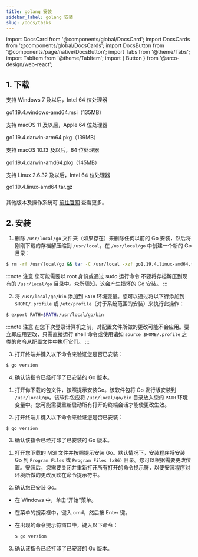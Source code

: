 ```yaml
---
title: golang 安装
sidebar_label: golang 安装
slug: /docs/tasks
---
```


import DocsCard from '@components/global/DocsCard';
import DocsCards from '@components/global/DocsCards';
import DocsButton from '@components/page/native/DocsButton';
import Tabs from '@theme/Tabs';
import TabItem from '@theme/TabItem';
import { Button } from '@arco-design/web-react';


## 1. 下载

<DocsCards>

<DocsCard 
header="Microsoft Windows" 
href="https://go.dev/dl/go1.19.4.windows-amd64.msi" >
    <p>支持 Windows 7 及以后，Intel 64 位处理器</p>
    <a>go1.19.4.windows-amd64.msi（135MB）</a>
</DocsCard>

<DocsCard 
header="Apple macOS（ARM64）" 
href="https://go.dev/dl/go1.19.4.darwin-arm64.pkg" >
    <p>支持 macOS 11 及以后，Apple 64 位处理器</p>
    <a>go1.19.4.darwin-arm64.pkg（139MB）</a>
</DocsCard>

<DocsCard 
header="Apple macOS（x86-64）" 
href="https://go.dev/dl/go1.19.4.darwin-amd64.pkg" >
    <p>支持 macOS 10.13 及以后，64 位处理器</p>
    <a>go1.19.4.darwin-amd64.pkg（145MB）</a>
</DocsCard>

<DocsCard 
header="Linux" 
href="https://go.dev/dl/go1.19.4.linux-amd64.tar.gz" >
    <p>支持 Linux 2.6.32 及以后，Intel 64 位处理器</p>
    <a>go1.19.4.linux-amd64.tar.gz</a>
</DocsCard>

</DocsCards>

###

其他版本及操作系统可 [前往官网](https://go.dev/dl/) 查看更多。

## 2. 安装

<Tabs>
<TabItem value="linux" label="Linux" default>

1. 删除 `/usr/local/go` 文件夹（如果存在）来删除任何以前的 Go 安装，然后将刚刚下载的存档解压缩到 `/usr/local`，在 `/usr/local/go` 中创建一个新的 Go 目录：

  ```bash
  $ rm -rf /usr/local/go && tar -C /usr/local -xzf go1.19.4.linux-amd64.tar.gz
  ```

  :::note 注意
  您可能需要以 root 身份或通过 sudo 运行命令
  不要将存档解压到现有的 `/usr/local/go` 目录中。众所周知，这会产生损坏的 Go 安装。
  :::

2. 将 `/usr/local/go/bin` 添加到 `PATH` 环境变量。您可以通过将以下行添加到 `$HOME/.profile` 或 `/etc/profile`（对于系统范围的安装）来执行此操作：

  ```bash
  $ export PATH=$PATH:/usr/local/go/bin
  ```

  :::note 注意
  在您下次登录计算机之前，对配置文件所做的更改可能不会应用。要立即应用更改，只需直接运行 shell 命令或使用诸如 `source $HOME/.profile` 之类的命令从配置文件中执行它们。
  :::

3. 打开终端并键入以下命令来验证您是否已安装：

  ```bash
  $ go version
  ```

4. 确认该指令已经打印了已安装的 Go 版本。

</TabItem>

<TabItem value="mac" label="Mac" default>

1. 打开你下载的包文件，按照提示安装Go。该软件包将 Go 发行版安装到 `/usr/local/go`。该软件包应将 `/usr/local/go/bin` 目录放入您的 `PATH` 环境变量中。您可能需要重新启动所有打开的终端会话才能使更改生效。

2. 打开终端并键入以下命令来验证您是否已安装：

  ```bash
  $ go version
  ```

3. 确认该指令已经打印了已安装的 Go 版本。

</TabItem>

<TabItem value="windows" label="Windows" default>

1. 打开您下载的 MSI 文件并按照提示安装 Go。默认情况下，安装程序将安装 Go 到 `Program Files` 或 `Program Files (x86)` 目录。您可以根据需要更改位置。安装后，您需要关闭并重新打开所有打开的命令提示符，以便安装程序对环境所做的更改反映在命令提示符中。

2. 确认您已安装 Go。
- 在 Windows 中，单击“开始”菜单。
- 在菜单的搜索框中，键入 cmd，然后按 Enter 键。
- 在出现的命令提示符窗口中，键入以下命令：

  ```bash
  $ go version
  ```
3. 确认该指令已经打印了已安装的 Go 版本。

</TabItem>
</Tabs>